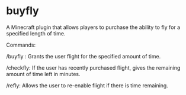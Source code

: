 # buyfly
A Minecraft plugin that allows players to purchase the ability to fly for a specified length of time.


Commands: 

/buyfly <length>:
Grants the user flight for the specified amount of time.

/checkfly:
If the user has recently purchased flight, gives the remaining amount of time left in minutes.
   
/refly:
Allows the user to re-enable flight if there is time remaining.
